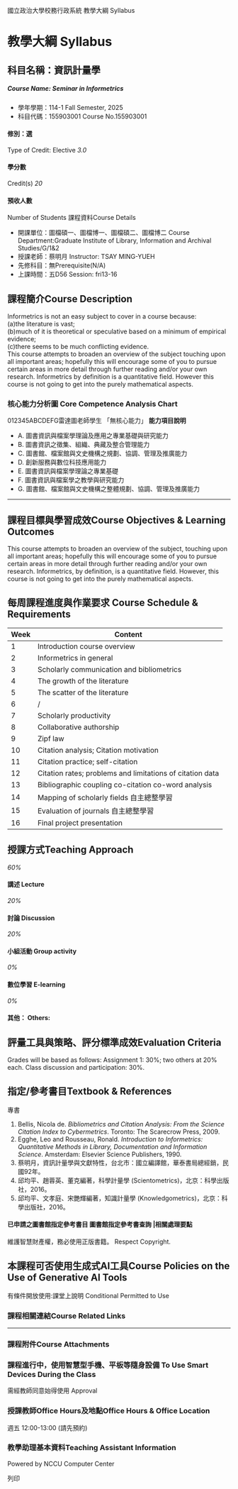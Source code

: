 國立政治大學校務行政系統 教學大綱 Syllabus
# 教學大綱 Syllabus
##  科目名稱：資訊計量學 
#####  Course Name: Seminar in Informetrics
  * 學年學期：114-1 Fall Semester, 2025 
  * 科目代碼：155903001 Course No.155903001


#### 修別：選
Type of Credit: Elective 
_3.0_
#### 學分數
Credit(s)
_20_
#### 預收人數
Number of Students
課程資料Course Details
  * 開課單位：圖檔碩一、圖檔博一、圖檔碩二、圖檔博二 Course Department:Graduate Institute of Library, Information and Archival Studies/G/1&2 
  * 授課老師：蔡明月 Instructor: TSAY MING-YUEH 
  * 先修科目：無Prerequisite(N/A)
  * 上課時間：五D56 Session: fri13-16


##  課程簡介Course Description
Informetrics is not an easy subject to cover in a course because:   
(a)the literature is vast;   
(b)much of it is theoretical or speculative based on a minimum of empirical evidence;   
(c)there seems to be much conflicting evidence.   
This course attempts to broaden an overview of the subject touching upon all important areas; hopefully this will encourage some of you to pursue certain areas in more detail through further reading and/or your own research. Informetrics by definition is a quantitative field. However this course is not going to get into the purely mathematical aspects.
###  核心能力分析圖 Core Competence Analysis Chart
012345ABCDEFG雷達圖老師學生
「無核心能力」 
**能力項目說明**
  * A. 圖書資訊與檔案學理論及應用之專業基礎與研究能力
  * B. 圖書資訊之徵集、組織、典藏及整合管理能力
  * C. 圖書館、檔案館與文史機構之規劃、協調、管理及推廣能力
  * D. 創新服務與數位科技應用能力
  * E. 圖書資訊與檔案學理論之專業基礎
  * F. 圖書資訊與檔案學之教學與研究能力
  * G. 圖書館、檔案館與文史機構之整體規劃、協調、管理及推廣能力


* * *
##  課程目標與學習成效Course Objectives & Learning Outcomes 
This course attempts to broaden an overview of the subject, touching upon all important areas; hopefully this will encourage some of you to pursue certain areas in more detail through further reading and/or your own research. Informetrics, by definition, is a quantitative field. However, this course is not going to get into the purely mathematical aspects.
##  每周課程進度與作業要求 Course Schedule & Requirements
**Week** |  **Content**  
---|---  
1 |  Introduction course overview  
2 |  Informetrics in general  
3 |  Scholarly communication and bibliometrics  
4 |  The growth of the literature  
5 |  The scatter of the literature  
6 |  /  
7 |  Scholarly productivity  
8 |  Collaborative authorship  
9 |  Zipf law  
10 |  Citation analysis; Citation motivation  
11 |  Citation practice; self-citation  
12 |  Citation rates; problems and limitations of citation data  
13 |  Bibliographic coupling co-citation co-word analysis  
14 |  Mapping of scholarly fields 自主總整學習  
15 |  Evaluation of journals  自主總整學習  
16 |  Final project presentation  
##  授課方式Teaching Approach
_60%_
####  講述 Lecture
_20%_
####  討論 Discussion
_20%_
####  小組活動 Group activity
_0%_
####  數位學習 E-learning
_0%_
####  其他： Others:
##  評量工具與策略、評分標準成效Evaluation Criteria
Grades will be based as follows: 
Assignment 1: 30%; two others at 20% each. Class discussion and participation: 30%. 
##  指定/參考書目Textbook & References
專書
  1. Bellis, Nicola de. _Bibliometrics and Citation Analysis: From the Science Citation Index to Cybermetrics_. Toronto: The Scarecrow Press, 2009. 
  2. Egghe, Leo and Rousseau, Ronald. _Introduction to Informetrics: Quantitative Methods in Library, Documentation and Information Science_. Amsterdam: Elsevier Science Publishers, 1990.
  3. 蔡明月，資訊計量學與文獻特性，台北市：國立編譯館，華泰書局總經銷，民國92年。
  4. 邱均平、趙蓉英、董克編著，科學計量學 (Scientometrics)，北京：科學出版社，2016。
  5. 邱均平、文孝庭、宋艷輝編著，知識計量學 (Knowledgometrics)，北京：科學出版社，2016。


####  已申請之圖書館指定參考書目  圖書館指定參考書查詢 |相關處理要點
維護智慧財產權，務必使用正版書籍。 Respect Copyright.
##  本課程可否使用生成式AI工具Course Policies on the Use of Generative AI Tools
有條件開放使用:課堂上說明 Conditional Permitted to Use 
###  課程相關連結Course Related Links
* * *
###  課程附件Course Attachments
###  課程進行中，使用智慧型手機、平板等隨身設備 To Use Smart Devices During the Class
需經教師同意始得使用  Approval
###  授課教師Office Hours及地點Office Hours & Office Location
週五 12:00-13:00 (請先預約)
###  教學助理基本資料Teaching Assistant Information
Powered by NCCU Computer Center
  
列印
